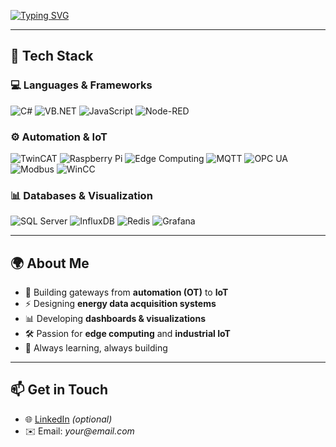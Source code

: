 [![Typing SVG](https://readme-typing-svg.herokuapp.com?size=24&color=F75C7E&center=true&vCenter=true&width=800&lines=👋+Hi%2C+I'm+Andreas;Software+Engineer+with+20%2B+years+experience;Bridging+OT+↔+IoT;Edge+Computing+%7C+Raspberry+Pi+%7C+TwinCAT;SQL+Server+%7C+InfluxDB+%7C+Grafana+%7C+Redis)](https://git.io/typing-svg)

---

## 🚀 Tech Stack

### 💻 Languages & Frameworks
![C#](https://img.shields.io/badge/-C%23-239120?logo=c-sharp&logoColor=white)
![VB.NET](https://img.shields.io/badge/-VB.NET-512BD4?logo=dotnet&logoColor=white)
![JavaScript](https://img.shields.io/badge/-JavaScript-F7DF1E?logo=javascript&logoColor=black)
![Node-RED](https://img.shields.io/badge/-Node--RED-8F0000?logo=nodered&logoColor=white)

### ⚙️ Automation & IoT
![TwinCAT](https://img.shields.io/badge/-TwinCAT-00549F?logo=beckhoff&logoColor=white)
![Raspberry Pi](https://img.shields.io/badge/-Raspberry%20Pi-C51A4A?logo=raspberrypi&logoColor=white)
![Edge Computing](https://img.shields.io/badge/-Edge%20Computing-0061A8?logo=cloudflare&logoColor=white)
![MQTT](https://img.shields.io/badge/-MQTT-660066?logo=eclipsemosquitto&logoColor=white)
![OPC UA](https://img.shields.io/badge/-OPC%20UA-006400?logo=opc-foundation&logoColor=white)
![Modbus](https://img.shields.io/badge/-Modbus-002C5F?logo=modbus&logoColor=white)
![WinCC](https://img.shields.io/badge/-WinCC-009999?logo=siemens&logoColor=white)

### 📊 Databases & Visualization
![SQL Server](https://img.shields.io/badge/-SQL%20Server-CC2927?logo=microsoftsqlserver&logoColor=white)
![InfluxDB](https://img.shields.io/badge/-InfluxDB-22ADF6?logo=influxdb&logoColor=white)
![Redis](https://img.shields.io/badge/-Redis-DC382D?logo=redis&logoColor=white)
![Grafana](https://img.shields.io/badge/-Grafana-F46800?logo=grafana&logoColor=white)

---

## 🌍 About Me

- 🔧 Building gateways from **automation (OT)** to **IoT**  
- ⚡ Designing **energy data acquisition systems**  
- 📊 Developing **dashboards & visualizations**  
- 🛠️ Passion for **edge computing** and **industrial IoT**  
- 🎯 Always learning, always building  

---

## 📫 Get in Touch

- 🌐 [LinkedIn](https://www.linkedin.com/) _(optional)_  
- ✉️ Email: _your@email.com_  
